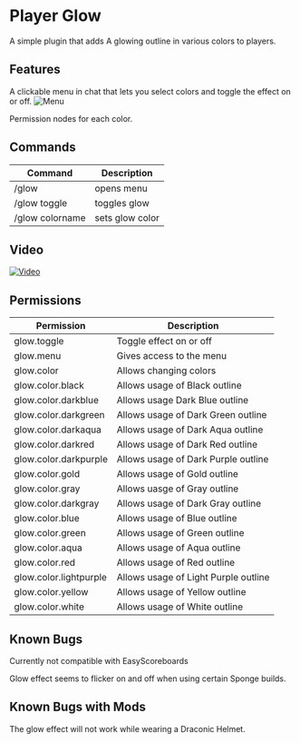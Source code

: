 # Player Glow
A simple plugin that adds A glowing outline in various colors to players.


## Features
A clickable menu in chat that lets you select colors and toggle the effect on or off.
![Menu](http://i.imgur.com/3kkx1tm.png)

Permission nodes for each color.

## Commands
Command | Description
------------- | -------------
/glow | opens menu
/glow toggle | toggles glow
/glow colorname | sets glow color

## Video

[![Video](https://img.youtube.com/vi/YROZiNkBh1E/0.jpg)](https://www.youtube.com/watch?v=YROZiNkBh1E)

## Permissions

Permission  | Description
------------- | -------------
glow.toggle  | Toggle effect on or off
glow.menu | Gives access to the menu
glow.color  | Allows changing colors
glow.color.black | Allows usage of Black outline
glow.color.darkblue | Allows usage Dark Blue outline
glow.color.darkgreen | Allows usage of Dark Green outline
glow.color.darkaqua | Allows usage of Dark Aqua outline
glow.color.darkred | Allows usage of Dark Red outline
glow.color.darkpurple | Allows usage of Dark Purple outline
glow.color.gold | Allows usage of Gold outline
glow.color.gray | Allows uasge of Gray outline
glow.color.darkgray | Allows usage of Dark Gray outline
glow.color.blue | Allows usage of Blue outline
glow.color.green | Allows usage of Green outline
glow.color.aqua | Allows usage of Aqua outline
glow.color.red | Allows usage of Red outline
glow.color.lightpurple | Allows usage of Light Purple outline
glow.color.yellow | Allows usage of Yellow outline
glow.color.white | Allows usage of White outline

## Known Bugs
Currently not compatible with EasyScoreboards

Glow effect seems to flicker on and off when using certain Sponge builds.

## Known Bugs with Mods

The glow effect will not work while wearing a Draconic Helmet.
